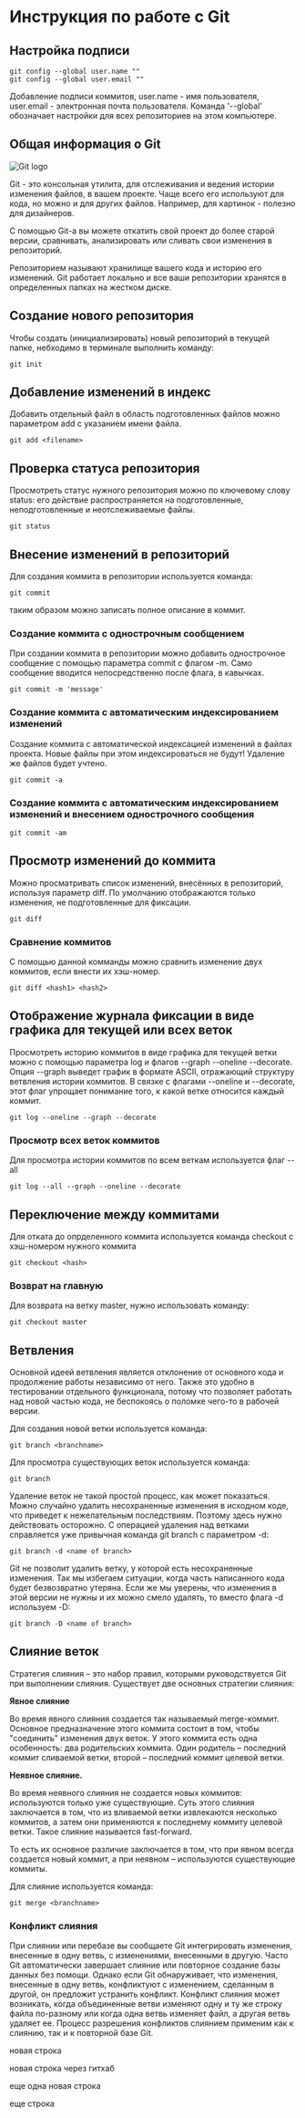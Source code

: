 # **Инструкция по работе с Git**

## Настройка подписи

    git config --global user.name ""
    git config --global user.email ""

Добавление подписи коммитов, user.name - имя пользователя, user.email - электронная почта пользователя. Команда '--global' обозначает настройки для всех репозиториев на этом компьютере.

## Общая информация о Git

![Git logo](git.jpg)

Git - это консольная утилита, для отслеживания и ведения истории изменения файлов, в вашем проекте. Чаще всего его используют для кода, но можно и для других файлов. Например, для картинок - полезно для дизайнеров.

С помощью Git-a вы можете откатить свой проект до более старой версии, сравнивать, анализировать или сливать свои изменения в репозиторий.

Репозиторием называют хранилище вашего кода и историю его изменений. Git работает локально и все ваши репозитории хранятся в определенных папках на жестком диске.

## Создание нового репозитория

Чтобы создать (инициализировать) новый репозиторий в текущей папке, небходимо в терминале выполнить команду:

    git init

## Добавление изменений в индекс

Добавить отдельный файл в область подготовленных файлов можно параметром add с указанием имени файла.

    git add <filename>

## Проверка статуса репозитория

Просмотреть статус нужного репозитория можно по ключевому слову status: его действие распространяется на подготовленные, неподготовленные и неотслеживаемые файлы.

    git status

## Внесение изменений в репозиторий

Для создания коммита в репозитории используется команда:

    git commit

таким образом можно записать полное описание в коммит.

### Создание коммита с однострочным сообщением

При создании коммита в репозитории можно добавить однострочное сообщение с помощью параметра commit с флагом -m. Само сообщение вводится непосредственно после флага, в кавычках.

    git commit -m 'message'

### Создание коммита с автоматическим индексированием изменений

Создание коммита с автоматической индексацией изменений в файлах
проекта. Новые файлы при этом индексироваться не будут! Удаление же файлов
будет учтено.

    git commit -a

### Создание коммита с автоматическим индексированием изменений и внесением однострочного сообщения

    git commit -am

## Просмотр изменений до коммита

Можно просматривать список изменений, внесённых в репозиторий, используя параметр diff. По умолчанию отображаются только изменения, не подготовленные для фиксации.

    git diff

### Сравнение коммитов

С помощью данной комманды можно сравнить изменение двух коммитов, если внести их хэш-номер.

    git diff <hash1> <hash2>

## Отображение журнала фиксации в виде графика для текущей или всех веток

Просмотреть историю коммитов в виде графика для текущей ветки можно с помощью параметра log и флагов --graph --oneline --decorate. Опция --graph выведет график в формате ASCII, отражающий структуру ветвления истории коммитов. В связке с флагами --oneline и --decorate, этот флаг упрощает понимание того, к какой ветке относится каждый коммит.

    git log --oneline --graph --decorate

### Просмотр всех веток коммитов

Для просмотра истории коммитов по всем веткам используется флаг --all

    git log --all --graph --oneline --decorate

## Переключение между коммитами

Для отката до опрделенного коммита используется команда checkout с хэш-номером нужного коммита

    git checkout <hash>

### Возврат на главную

Для возврата на ветку master, нужно использовать команду:

    git checkout master

## Ветвления

Основной идеей ветвления является отклонение от основного кода и продолжение работы независимо от него. Также это удобно в тестировании отдельного функционала, потому что позволяет работать над новой частью кода, не беспокоясь о поломке чего-то в рабочей версии.

Для создания новой ветки используется команда:

    git branch <branchname>

Для просмотра существующих веток используется команда:

    git branch

Удаление веток не такой простой процесс, как может показаться. Можно случайно удалить несохраненные изменения в исходном коде, что приведет к нежелательным последствиям. Поэтому здесь нужно действовать осторожно. С операцией удаления над ветками справляется уже привычная команда git branch с параметром -d:

    git branch -d <name of branch>

Git не позволит удалить ветку, у которой есть несохраненные изменения. Так мы избегаем ситуации, когда часть написанного кода будет безвозвратно утеряна. Если же мы уверены, что изменения в этой версии не нужны и их можно смело удалять, то вместо флага -d используем -D:

    git branch -D <name of branch>

## Слияние веток

Стратегия слияния – это набор правил, которыми руководствуется Git при выполнении слияния.
Существует две основных стратегии слияния:

**Явное слияние**

Во время явного слияния создается так называемый merge-коммит. Основное предназначение этого коммита состоит в том, чтобы "соединить" изменения двух веток. У этого коммита есть одна особенность: два родительских коммита. Один родитель – последний коммит сливаемой ветки, второй – последний коммит целевой ветки.

**Неявное слияние.**

Во время неявного слияния не создается новых коммитов: используются только уже существующие. Суть этого слияния заключается в том, что из вливаемой ветки извлекаются несколько коммитов, а затем они применяются к последнему коммиту целевой ветки. Такое слияние называется fast-forward.

То есть их основное различие заключается в том, что при явном всегда создается новый коммит, а при неявном – используются существующие коммиты.

Для слияние используется команда:

    git merge <branchname>

### Конфликт слияния

При слиянии или перебазе вы сообщаете Git интегрировать изменения, внесенные в одну ветвь, с изменениями, внесенными в другую. Часто Git автоматически завершает слияние или повторное создание базы данных без помощи. Однако если Git обнаруживает, что изменения, внесенные в одну ветвь, конфликтуют с изменением, сделанным в другой, он предложит устранить конфликт. Конфликт слияния может возникать, когда объединенные ветви изменяют одну и ту же строку файла по-разному или когда одна ветвь изменяет файл, а другая ветвь удаляет ее. Процесс разрешения конфликтов слиянием применим как к слиянию, так и к повторной базе Git.

новая строка

новая строка через гитхаб

еще одна новая строка

еще строка
